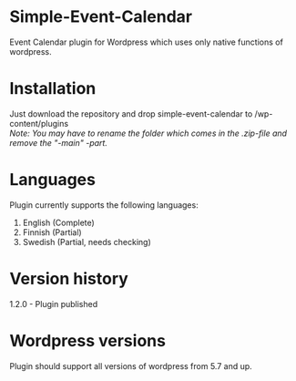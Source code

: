 # Simple-Event-Calendar
Event Calendar plugin for Wordpress which uses only native functions of wordpress.

# Installation
Just download the repository and drop simple-event-calendar to /wp-content/plugins  
*Note: You may have to rename the folder which comes in the .zip-file and remove the "-main" -part.*

# Languages
Plugin currently supports the following languages:
1. English (Complete)
2. Finnish (Partial)
3. Swedish (Partial, needs checking)

# Version history
1.2.0 - Plugin published

# Wordpress versions
Plugin should support all versions of wordpress from 5.7 and up.
